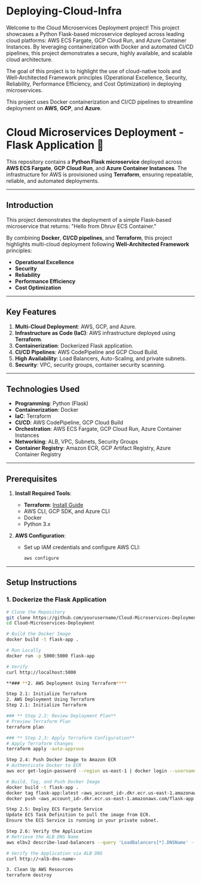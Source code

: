 # Deploying-Cloud-Infra
Welcome to the Cloud Microservices Deployment project! This project showcases a Python Flask-based microservice deployed across leading cloud platforms: AWS ECS Fargate, GCP Cloud Run, and Azure Container Instances. By leveraging containerization with Docker and automated CI/CD pipelines, this project demonstrates a secure, highly available, and scalable cloud architecture.

The goal of this project is to highlight the use of cloud-native tools and Well-Architected Framework principles (Operational Excellence, Security, Reliability, Performance Efficiency, and Cost Optimization) in deploying microservices.

This project uses Docker containerization and CI/CD pipelines to streamline deployment on **AWS**, **GCP**, and **Azure**.
# Cloud Microservices Deployment - Flask Application 🚀

This repository contains a **Python Flask microservice** deployed across **AWS ECS Fargate**, **GCP Cloud Run**, and **Azure Container Instances**. The infrastructure for AWS is provisioned using **Terraform**, ensuring repeatable, reliable, and automated deployments.

---

## **Introduction**

This project demonstrates the deployment of a simple Flask-based microservice that returns:
"Hello from Dhruv ECS Container."


By combining **Docker**, **CI/CD pipelines**, and **Terraform**, this project highlights multi-cloud deployment following **Well-Architected Framework** principles:
- **Operational Excellence**
- **Security**
- **Reliability**
- **Performance Efficiency**
- **Cost Optimization**

---

## **Key Features**
1. **Multi-Cloud Deployment**: AWS, GCP, and Azure.
2. **Infrastructure as Code (IaC)**: AWS infrastructure deployed using **Terraform**.
3. **Containerization**: Dockerized Flask application.
4. **CI/CD Pipelines**: AWS CodePipeline and GCP Cloud Build.
5. **High Availability**: Load Balancers, Auto-Scaling, and private subnets.
6. **Security**: VPC, security groups, container security scanning.

---

## **Technologies Used**
- **Programming**: Python (Flask)
- **Containerization**: Docker
- **IaC**: Terraform
- **CI/CD**: AWS CodePipeline, GCP Cloud Build
- **Orchestration**: AWS ECS Fargate, GCP Cloud Run, Azure Container Instances
- **Networking**: ALB, VPC, Subnets, Security Groups
- **Container Registry**: Amazon ECR, GCP Artifact Registry, Azure Container Registry

---

## **Prerequisites**
1. **Install Required Tools**:
   - **Terraform**: [Install Guide](https://learn.hashicorp.com/tutorials/terraform/install-cli)
   - AWS CLI, GCP SDK, and Azure CLI
   - Docker
   - Python 3.x

2. **AWS Configuration**:
   - Set up IAM credentials and configure AWS CLI:
     ```bash
     aws configure
     ```
---

## **Setup Instructions**

### **1. Dockerize the Flask Application**
```bash
# Clone the Repository
git clone https://github.com/yourusername/Cloud-Microservices-Deployment.git
cd Cloud-Microservices-Deployment

# Build the Docker Image
docker build -t flask-app .

# Run Locally
docker run -p 5000:5000 flask-app

# Verify
curl http://localhost:5000

**### **2. AWS Deployment Using Terraform****

Step 2.1: Initialize Terraform
2. AWS Deployment Using Terraform
Step 2.1: Initialize Terraform

### ** Step 2.2: Review Deployment Plan**
# Preview Terraform Plan
terraform plan

### ** Step 2.3: Apply Terraform Configuration**
# Apply Terraform Changes
terraform apply -auto-approve

Step 2.4: Push Docker Image to Amazon ECR
# Authenticate Docker to ECR
aws ecr get-login-password --region us-east-1 | docker login --username AWS --password-stdin <aws_account_id>.dkr.ecr.us-east-1.amazonaws.com

# Build, Tag, and Push Docker Image
docker build -t flask-app .
docker tag flask-app:latest <aws_account_id>.dkr.ecr.us-east-1.amazonaws.com/flask-app:latest
docker push <aws_account_id>.dkr.ecr.us-east-1.amazonaws.com/flask-app:latest

Step 2.5: Deploy ECS Fargate Service
Update ECS Task Definition to pull the image from ECR.
Ensure the ECS Service is running in your private subnet.

Step 2.6: Verify the Application
# Retrieve the ALB DNS Name
aws elbv2 describe-load-balancers --query 'LoadBalancers[*].DNSName' --output text

# Verify the Application via ALB DNS
curl http://<alb-dns-name>

3. Clean Up AWS Resources
terraform destroy



